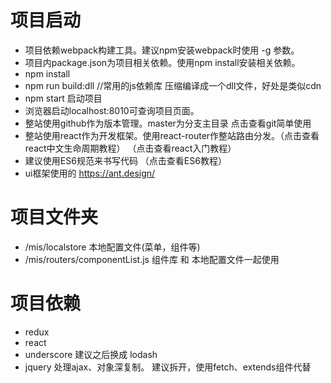 # 项目启动
- 项目依赖webpack构建工具。建议npm安装webpack时使用 -g 参数。
- 项目内package.json为项目相关依赖。使用npm install安装相关依赖。
- npm install
- npm run build:dll //常用的js依赖库 压缩编译成一个dll文件，好处是类似cdn
- npm start 启动项目
- 浏览器启动localhost:8010可查询项目页面。
- 整站使用github作为版本管理。master为分支主目录 点击查看git简单使用
- 整站使用react作为开发框架。使用react-router作整站路由分发。（点击查看react中文生命周期教程） （点击查看react入门教程）
- 建议使用ES6规范来书写代码 （点击查看ES6教程）
- ui框架使用的 https://ant.design/

# 项目文件夹
- /mis/localstore 本地配置文件(菜单，组件等)
- /mis/routers/componentList.js 组件库 和 本地配置文件一起使用

# 项目依赖
- redux
- react
- underscore 建议之后换成 lodash
- jquery 处理ajax、对象深复制。 建议拆开，使用fetch、extends组件代替
